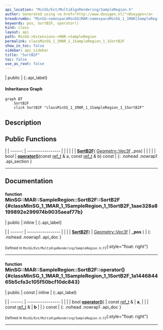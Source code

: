 ```yaml
---
api_location: "MinSG/Ext/MultiAlgoRendering/SampleRegion.h"
author: Generated using <a href="http://www.doxygen.nl/">Doxygen</a>
breadcrumbs: "MinSG:namespaceMinSG|MAR:namespaceMinSG_1_1MAR|SampleRegion:classMinSG_1_1MAR_1_1SampleRegion"
keywords: pos, SortB2F, operator()
kind: class
layout: api
path: MinSG->Extensions->MAR->SampleRegion
permalink: classMinSG_1_1MAR_1_1SampleRegion_1_1SortB2F
show_in_toc: false
sidebar: api_sidebar
title: "SortB2F"
toc: false
use_as_root: false
---
```


| public |
{:.api_label}

#### Inheritance Graph

```mermaid
graph BT
	SortB2F
	click SortB2F "classMinSG_1_1MAR_1_1SampleRegion_1_1SortB2F"
```

## Description





## Public Functions

|
| ------: | ----------------- |
|  | |
|  | **[SortB2F](#classMinSG_1_1MAR_1_1SampleRegion_1_1SortB2F_1aae328a8199892e299974b9035aeaf77b)**( [Geometry::Vec3f](namespaceGeometry#namespaceGeometry_1a5b269b6a82917f18e344231ecf8e6566)  _pos) |
|  | |
| bool | **[operator()](#classMinSG_1_1MAR_1_1SampleRegion_1_1SortB2F_1a144684465b5cfa3c105f50bcf10dc843)**(const [ref_t](classUtil_1_1ReferenceCounter#classUtil_1_1ReferenceCounter_1a2304ad55888c59e0a1fc4493c3091c42) & a, const [ref_t](classUtil_1_1ReferenceCounter#classUtil_1_1ReferenceCounter_1a2304ad55888c59e0a1fc4493c3091c42) & b) const |
{: .nohead .nowrap1 .api_section }


-------------------------------------------------------------------

## Documentation

### <small>function</small><br/> MinSG::MAR::SampleRegion::SortB2F::SortB2F {#classMinSG_1_1MAR_1_1SampleRegion_1_1SortB2F_1aae328a8199892e299974b9035aeaf77b}

| public | inline |
{:.api_label}

|
| ------: | ----------------- |
|  |
|  **[SortB2F](#classMinSG_1_1MAR_1_1SampleRegion_1_1SortB2F_1aae328a8199892e299974b9035aeaf77b)**( |  [Geometry::Vec3f](namespaceGeometry#namespaceGeometry_1a5b269b6a82917f18e344231ecf8e6566)  | **_pos** ) |
{: .nohead .nowrap1 .api_doc }





<sub>Defined in `MinSG/Ext/MultiAlgoRendering/SampleRegion.h:71`</sub>{:style="float: right"}

-------------------------------------------------------------------

### <small>function</small><br/> MinSG::MAR::SampleRegion::SortB2F::operator() {#classMinSG_1_1MAR_1_1SampleRegion_1_1SortB2F_1a144684465b5cfa3c105f50bcf10dc843}

| public | const | inline |
{:.api_label}

|
| ------: | ----------------- |
|  |
| bool **[operator()](#classMinSG_1_1MAR_1_1SampleRegion_1_1SortB2F_1a144684465b5cfa3c105f50bcf10dc843)**( | const [ref_t](classUtil_1_1ReferenceCounter#classUtil_1_1ReferenceCounter_1a2304ad55888c59e0a1fc4493c3091c42) & | **a**, |
| | const [ref_t](classUtil_1_1ReferenceCounter#classUtil_1_1ReferenceCounter_1a2304ad55888c59e0a1fc4493c3091c42) & | **b** |
|   ) const |
{: .nohead .nowrap1 .api_doc }





<sub>Defined in `MinSG/Ext/MultiAlgoRendering/SampleRegion.h:72`</sub>{:style="float: right"}

-------------------------------------------------------------------

